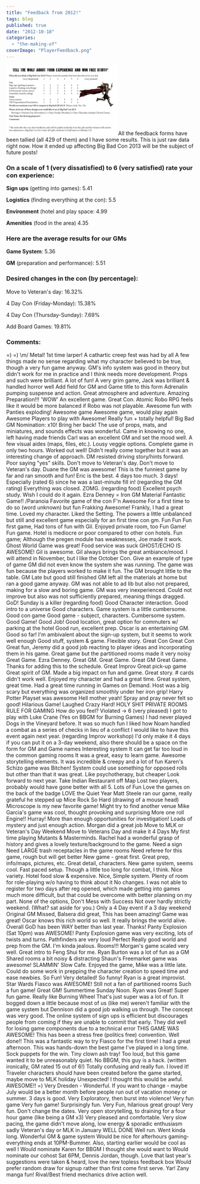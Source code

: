 ```yaml
---
title: "Feedback from 2012!"
tags: blog
published: true
date: "2012-10-18"
categories: 
  - "the-making-of"
coverImage: "PlayerFeedback.png"
---
```


[![](/images/PlayerFeedback-300x188.png "PlayerFeedback")](http://www.bigbadcon.com/wp-content/uploads/2012/10/PlayerFeedback.png)All the feedback forms have been tallied (all 429 of them) and I have some results. This is just raw data right now. How it ended up affecting Big Bad Con 2013 will be the subject of future posts!

### On a scale of 1 (very dissatisfied) to 6 (very satisfied) rate your con experience:

**Sign ups** (getting into games): 5.41

**Logistics** (finding everything at the con): 5.5

**Environment** (hotel and play space: 4.99

**Amenities** (food in the area) 4.35

### Here are the average results for our GMs

**Game System**: 5.36

**GM** (preparation and performance): 5.51

### Desired changes in the con (by percentage):

Move to Veteran's day: 16.32%

4 Day Con (Friday-Monday): 15.38%

4 Day Con (Thursday-Sunday): 7.69%

Add Board Games: 19.81%

### Comments:

\=) =) \\m/ Metal! 1st time larper! A cathartic creep fest was had by all A few things made no sense regarding what my character believed to be true, though a very fun game anyway. GM's info system was good in theory but didn't work for me in practice and I think needs more development. Props and such were brilliant. A lot of fun! A very grim game, Jack was brilliant & handled horror well Add field for GM and Game title to this form Adrenalin pumping suspense and action. Great atmosphere and adventure. Amazing Preparation!!! 'WOW' An excellent game. Great Con. Atomic Robo RPG feels like it would be more balanced if Robo was not playable. Awesome fun with Panties exploding! Awesome game Awesome game, would play again Awesome Players to play with Awesome! Really fun + totally helpful! Big Bad GM Nomination: x10! Bring her back! The use of props, mats, and miniatures, and sounds effects was wonderful. Came in knowing no one, left having made friends Carl was an excellent GM and set the mood well. A few visual aides (maps, files, etc.). Lousy veggie options. Complete game in only two hours. Worked out well! Didn't really come together but it was an interesting change of approach. DM resisted driving story/hints forward. Poor saying "yes" skills. Don't move to Veteran's day. Don't move to Veteran's day. Duane the GM was awesome! This is the funniest game by far and ran smooth and fun! Eric is the best. 4 days too much. 3 days! Especially (rated 6) since he was a last-minute fill in! (regarding the GM rating) Everything was closed. ZOMG. (regarding food) Excellent psych study. Wish I could do it again. Ezra Denney = Iron GM Material Fantastic Game!! /Paranoia Favorite game of the con F'n Awesome For a first time to do so (word unknown) but fun Frakking Awesome! Frankly, I had a great time. Loved my character. Liked the Setting. The powers a little unbalanced but still and excellent game especially for an first time con gm. Fun Fun Fun first game, Had tons of fun with Gil. Enjoyed private room, too Fun Game! Fun game. Hotel is mediocre or poor compared to other con hotels. Fun game; Although the pregen module has weaknesses, Joe made it work. Ghost World Game was great! Food service was suck GHOST/ECHO IS AWESOME! Gil is awesome. Gil always brings the great ambiance/mood. I will attend in November, but I like the October Con. Give an example of type of game GM did not even know the system she was running. The game was fun because the players worked to make it fun. The GM brought little to the table. GM Late but good still finished GM left all the materials at home but ran a good game anyway. GM was not able to ad lib but also not prepared, making for a slow and boring game. GM was very inexperienced. Could not improve but also was not sufficiently prepared, meaning things dragged. GoD! Sunday is a killer (regarding food) Good Character interaction. Good intro to a universe Good characters. Game system is a little cumbersome. Good con game Good game - subject, characters. Cumbersome system. Good Game! Good Job! Good location, great option for commuters w/ parking at the hotel Good run, excellent prep. Oscar is an entertaining GM. Good so far! I'm ambivalent about the sign-up system, but it seems to work well enough Good stuff, system & game. Flexible story. Great Con Great Con Great fun, Jeremy did a good job reacting to player ideas and incorporating them in his game. Great game but the partitioned rooms made it very noisy Great Game. Ezra Denney. Great GM. Great Game. Great GM Great Game. Thanks for adding this to the schedule. Great Improv Great pick-up game Great spirit of GM. Made a big impact on fun and game. Great story. # cards didn't work well. Enjoyed my character and had a great time. Great system, great time. Had a great time running in Games on Demand. Host was a big scary but everything was organized smoothly under her iron grip! Harry Potter Playset was awesome Hell mother yeah! Spray and pray never felt so good! Hilarious Game! Laughed Crazy Hard! HOLY SHIT PRIVATE ROOMS RULE FOR GAMING How do you feel? Violated -> 6 (very pleased) I got to play with Luke Crane (Yes on BBGM for Burning Games) I had never played Dogs in the Vineyard before. It was so much fun I liked how Noam handled a combat as a series of checks in lieu of a conflict I would like to have this event again next year. (regarding Improv workshop) I'd only make it 4 days if you can put it on a 3-day weekend, also there should be a space on the form for GM and Game names Interesting system It can get far too loud in the common gaming rooms It was a great, easy to learn game. Awesome storytelling elements. It was incredible & creepy and a lot of fun Karen's Schizo game was Bitchen! System could use something for opposed rolls but other than that it was great. Like psychotherapy, but cheaper Look forward to next year. Take Indian Restaurant off Map Lost two players, probably would have gone better with all 5. Lots of Fun Love the games on the back of the badge LOVE the Quiet Year Matt Steele ran our game, really grateful he stepped up Mice Rock So Hard (drawing of a mouse head) Microscope is my new favorite game! Might try to find another venue Mike Garcia's game was cool, thought provoking and surprising More one roll Engine!! Hurray! More than enough opportunities for investigation! Loads of mystery and just enough action. Morgan did a great job Move to MLK or Veteran's Day Weekend Move to Veterans Day and make it 4 Days My first time playing Mutants & Masterminds. Rachel had a wonderful grasp of history and gives a lovely texture/background to the game. Need a sign Need LARGE trash receptacles in the game rooms Need referee for this game, rough but will get better New game - great first. Great prep, info/maps, pictures, etc. Great detail, characters. New game system, seems cool. Fast paced setup. Though a little too long for combat, I think. Nice variety. Hotel food slow & expensive. Nice, Simple system. Plenty of room for role-playing w/o having to think about it No changes. I was not able to register for two days after reg opened, which made getting into games much more difficult, but that could be overcome with better planning on my part. None of the options, Don't Mess with Success Not over hardly strictly weekend. (What? sat aside for you.) Only a 4 Day event if a 3 day weekend Original GM Missed, Balsera did great, This has been amazing! Game was great! Oscar knows this rich world so well. It really brings the world alive. Overall GoD has been WAY better than last year. Thanks! Panty Explosion (Sat 10pm) was AWESOME! Panty Explosion game was very exciting, lots of twists and turns. Pathfinders are very loud Perfect Really good world and prep from the GM. I'm kinda jealous. Rooms!!! Morgan's game scaled very well. Great intro to Feng Shui for me. Ryan Burton was a lot of fun as a GM Shared rooms a bit noisy & distracting Shaun's Freemarket game was awesome! SLAMMIN' Slow Cafe. Enjoyed the game, Mike was a little late. Could do some work in prepping the character creation to speed time and ease newbies. So Fun! Very detailed! So funny! Ryan is a great improvist. Star Wards Fiasco was AWESOME! Still not a fan of partitioned rooms Such a fun game! Great GM! Summertime Sunday Noon. Ryan was Great! Super fun game. Really like Burning Wheel That's just super was a lot of fun. It bogged down a little because most of us (like me) weren't familiar with the game system but Dennison did a good job walking us through. The concept was very good. The online system of sign ups is efficient but discourages people from coming if they are unable to commit that early. They did well for losing game components due to a technical error THIS GAME WAS AWESOME! This has been a stress free (politics free) convention. Well done!! This was a fantastic way to try Fiasco for the first time! I had a great afternoon. This was hands-down the best game I've played in a long time. Sock puppets for the win. Tiny clown ash tray! Too loud, but this game wanted it to be unreasonably quiet. No BBGM, this guy is a hack. (written ironically, GM rated 15 out of 6!) Totally confusing and really fun. I loved it! Traveler characters should have been created before the game started, maybe move to MLK holiday Unexpected! I thought this would be awful. AWESOME!! =) Very Dresden - Wonderful. If you want to change - maybe July would be a better month before people run out of vacation money or summer. 3 days is good. Very Exploratory, then burst into violence! Very fun game Very fun game! Surprisingly fun. Very Fun, hilarious great group! Very fun. Don't change the dates. Very open storytelling, to draining for a four hour game (like being a GM x3) Very pleased and comfortable. Very slow pacing, the game didn't move along, low energy & sporadic enthusiasm sadly Veteran's day or MLK in January WELL DONE Well run. Went kinda long. Wonderful GM & game system Would be nice for afterhours gaming-everything ends at 10PM-Bummer. Also, starting earlier would be cool as well I Would nominate Karen for BBGM I thought she would want to Would nominate our cohost Sat 6PM, Dennis Jordan, though. Love that last year's suggestions were taken & heard, love the new topless feedback box Would prefer random draw for signup rather than first come first serve. Yar! Zany manga fun! Rival/Best friend mechanics drive action well.
